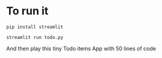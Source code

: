 # To run it

```
pip install streamlit

streamlit run todo.py
```

And then play this tiny Todo items App with 50 lines of code
